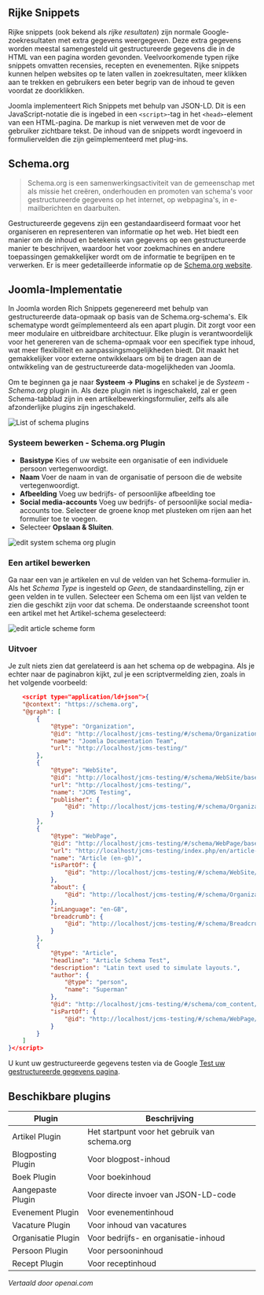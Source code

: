 <!-- Filename: J5.x:Schema_org / Display title: Inleiding tot Schema's -->

## Rijke Snippets

Rijke snippets (ook bekend als *rijke resultaten*) zijn normale Google-zoekresultaten met extra gegevens weergegeven. Deze extra gegevens worden meestal samengesteld uit gestructureerde gegevens die in de HTML van een pagina worden gevonden. Veelvoorkomende typen rijke snippets omvatten recensies, recepten en evenementen. Rijke snippets kunnen helpen websites op te laten vallen in zoekresultaten, meer klikken aan te trekken en gebruikers een beter begrip van de inhoud te geven voordat ze doorklikken.

Joomla implementeert Rich Snippets met behulp van JSON-LD. Dit is een JavaScript-notatie die is ingebed in een `<script>`-tag in het `<head>`-element van een HTML-pagina. De markup is niet verweven met de voor de gebruiker zichtbare tekst. De inhoud van de snippets wordt ingevoerd in formuliervelden die zijn geïmplementeerd met plug-ins.

## Schema.org

>Schema.org is een samenwerkingsactiviteit van de gemeenschap met als missie het creëren, onderhouden en promoten van schema's voor gestructureerde gegevens op het internet, op webpagina's, in e-mailberichten en daarbuiten.

Gestructureerde gegevens zijn een gestandaardiseerd formaat voor het organiseren en representeren van informatie op het web. Het biedt een manier om de inhoud en betekenis van gegevens op een gestructureerde manier te beschrijven, waardoor het voor zoekmachines en andere toepassingen gemakkelijker wordt om de informatie te begrijpen en te verwerken. Er is meer gedetailleerde informatie op de [Schema.org website](https://schema.org/).

## Joomla-Implementatie

In Joomla worden Rich Snippets gegenereerd met behulp van gestructureerde data-opmaak op basis van de Schema.org-schema's. Elk schematype wordt geïmplementeerd als een apart plugin. Dit zorgt voor een meer modulaire en uitbreidbare architectuur. Elke plugin is verantwoordelijk voor het genereren van de schema-opmaak voor een specifiek type inhoud, wat meer flexibiliteit en aanpassingsmogelijkheden biedt. Dit maakt het gemakkelijker voor externe ontwikkelaars om bij te dragen aan de ontwikkeling van de gestructureerde data-mogelijkheden van Joomla.

Om te beginnen ga je naar **Systeem -> Plugins** en schakel je de *Systeem - Schema.org* plugin in. Als deze plugin niet is ingeschakeld, zal er geen Schema-tabblad zijn in een artikelbewerkingsformulier, zelfs als alle afzonderlijke plugins zijn ingeschakeld.

![List of schema plugins](../../../en/images/schemas/schema-plugins-list.png)

### Systeem bewerken - Schema.org Plugin

- **Basistype** Kies of uw website een organisatie of een individuele persoon vertegenwoordigt.
- **Naam** Voer de naam in van de organisatie of persoon die de website vertegenwoordigt.
- **Afbeelding** Voeg uw bedrijfs- of persoonlijke afbeelding toe
- **Social media-accounts** Voeg uw bedrijfs- of persoonlijke social media-accounts toe. Selecteer de groene knop met plusteken om rijen aan het formulier toe te voegen. 
- Selecteer **Opslaan & Sluiten**.

![edit system schema org plugin](../../../en/images/schemas/edit-system-schema-org-plugin.png)

### Een artikel bewerken

Ga naar een van je artikelen en vul de velden van het Schema-formulier in. Als het *Schema Type* is ingesteld op *Geen*, de standaardinstelling, zijn er geen velden in te vullen. Selecteer een Schema om een lijst van velden te zien die geschikt zijn voor dat schema. De onderstaande screenshot toont een artikel met het Artikel-schema geselecteerd:

![edit article scheme form](../../../en/images/schemas/schema-form-in-an-article.png)

### Uitvoer

Je zult niets zien dat gerelateerd is aan het schema op de webpagina. Als je echter naar de paginabron kijkt, zul je een scriptvermelding zien, zoals in het volgende voorbeeld:

```json
	<script type="application/ld+json">{
    "@context": "https://schema.org",
    "@graph": [
        {
            "@type": "Organization",
            "@id": "http://localhost/jcms-testing/#/schema/Organization/base",
            "name": "Joomla Documentation Team",
            "url": "http://localhost/jcms-testing/"
        },
        {
            "@type": "WebSite",
            "@id": "http://localhost/jcms-testing/#/schema/WebSite/base",
            "url": "http://localhost/jcms-testing/",
            "name": "JCMS Testing",
            "publisher": {
                "@id": "http://localhost/jcms-testing/#/schema/Organization/base"
            }
        },
        {
            "@type": "WebPage",
            "@id": "http://localhost/jcms-testing/#/schema/WebPage/base",
            "url": "http://localhost/jcms-testing/index.php/en/article-en-gb",
            "name": "Article (en-gb)",
            "isPartOf": {
                "@id": "http://localhost/jcms-testing/#/schema/WebSite/base"
            },
            "about": {
                "@id": "http://localhost/jcms-testing/#/schema/Organization/base"
            },
            "inLanguage": "en-GB",
            "breadcrumb": {
                "@id": "http://localhost/jcms-testing/#/schema/BreadcrumbList/139"
            }
        },
        {
            "@type": "Article",
            "headline": "Article Schema Test",
            "description": "Latin text used to simulate layouts.",
            "author": {
                "@type": "person",
                "name": "Superman"
            },
            "@id": "http://localhost/jcms-testing/#/schema/com_content/article/1",
            "isPartOf": {
                "@id": "http://localhost/jcms-testing/#/schema/WebPage/base"
            }
        }
    ]
}</script>
```

U kunt uw gestructureerde gegevens testen via de Google [Test uw gestructureerde gegevens pagina](https://developers.google.com/search/docs/appearance/structured-data).

## Beschikbare plugins

| Plugin | Beschrijving |
|--------|-------------|
| Artikel Plugin | Het startpunt voor het gebruik van schema.org |
| Blogposting Plugin | Voor blogpost-inhoud |
| Boek Plugin | Voor boekinhoud |
| Aangepaste Plugin | Voor directe invoer van JSON-LD-code |
| Evenement Plugin | Voor evenementinhoud |
| Vacature Plugin | Voor inhoud van vacatures |
| Organisatie Plugin | Voor bedrijfs- en organisatie-inhoud |
| Persoon Plugin | Voor persooninhoud |
| Recept Plugin | Voor receptinhoud |

*Vertaald door openai.com*

